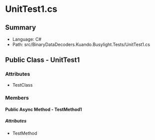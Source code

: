 ﻿# UnitTest1.cs

## Summary

* Language: C#
* Path: src/BinaryDataDecoders.Kuando.Busylight.Tests/UnitTest1.cs

## Public Class - UnitTest1

### Attributes

 - TestClass

### Members

#### Public Async Method - TestMethod1

##### Attributes

 - TestMethod


